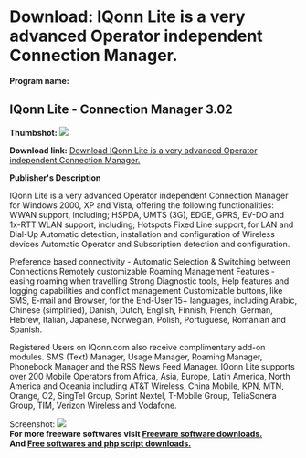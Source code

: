 # Download: IQonn Lite is a very advanced Operator independent Connection Manager.

**Program name:**

## IQonn Lite - Connection Manager 3.02

  
**Thumbshot:** ![](http://www.freewarefiles.com/screenshot/iqonnlite_md.gif)   
  
**Download link:** [Download IQonn Lite is a very advanced Operator independent Connection Manager.](http://freesoftwares.boysofts.com/IQonn-Lite---Connection-Manager_program_43881.html)  
  


**Publisher's Description**  
  


IQonn Lite is a very advanced Operator independent Connection Manager for Windows 2000, XP and Vista, offering the following functionalities: WWAN support, including; HSPDA, UMTS (3G), EDGE, GPRS, EV-DO and 1x-RTT WLAN support, including; Hotspots Fixed Line support, for LAN and Dial-Up Automatic detection, installation and configuration of Wireless devices Automatic Operator and Subscription detection and configuration. 

Preference based connectivity - Automatic Selection & Switching between Connections Remotely customizable Roaming Management Features - easing roaming when travelling Strong Diagnostic tools, Help features and logging capabilities and conflict management Customizable buttons, like SMS, E-mail and Browser, for the End-User 15+ languages, including Arabic, Chinese (simplified), Danish, Dutch, English, Finnish, French, German, Hebrew, Italian, Japanese, Norwegian, Polish, Portuguese, Romanian and Spanish. 

Registered Users on IQonn.com also receive complimentary add-on modules. SMS (Text) Manager, Usage Manager, Roaming Manager, Phonebook Manager and the RSS News Feed Manager. IQonn Lite supports over 200 Mobile Operators from Africa, Asia, Europe, Latin America, North America and Oceania including AT&T Wireless, China Mobile, KPN, MTN, Orange, O2, SingTel Group, Sprint Nextel, T-Mobile Group, TeliaSonera Group, TIM, Verizon Wireless and Vodafone.

  
  
Screenshot: ![](http://www.freewarefiles.com/screenshot/iqonnlite.gif)   
**For more freeware softwares visit [Freeware software downloads.](http://freesoftwares.boysofts.com/)**   
**And [Free softwares and php script downloads.](http://www.boysofts.com/)**
